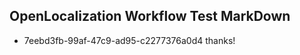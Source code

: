 ## OpenLocalization Workflow Test MarkDown
* 7eebd3fb-99af-47c9-ad95-c2277376a0d4 thanks!

<!--HONumber=Aug16_HO4-->


